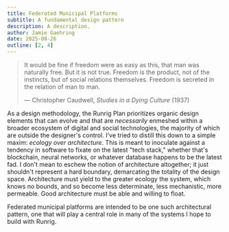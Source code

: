 ```yaml
---
title: Federated Municipal Platforms
subtitle: A fundamental design pattern
description: A description.
author: Jamie Gaehring
date: 2025-08-26
outline: [2, 4]
---
```


> It would be fine if freedom were as easy as this, that man was naturally free.
> But it is not true. Freedom is the product, not of the instincts, but of
> social relations themselves. Freedom is secreted in the relation of man to
> man.
> 
> — Christopher Caudwell, _Studies in a Dying Culture_ (1937)

As a design methodology, the Runrig Plan prioritizes organic design elements
that can evolve and that are _necessarily_ enmeshed within a broader ecosystem
of digital and social technologies, the majority of which are outside the
designer's control. I've tried to distill this down to a simple maxim: _ecology
over architecture_. This is meant to inoculate against a tendency in software to
fixate on the latest "tech stack," whether that's blockchain, neural networks,
or whatever database happens to be the latest fad. I don't mean to eschew the
notion of architecture altogether; it just shouldn't represent a hard boundary,
demarcating the totality of the design space. Architecture must yield to the
greater ecology the system, which knows no bounds, and so become less
determinate, less mechanistic, more permeable. Good architecture must be able
and willing to float.

Federated municipal platforms are intended to be one such architectural pattern,
one that will play a central role in many of the systems I hope to build with
Runrig.
